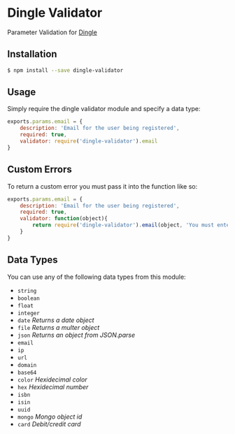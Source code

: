 # Dingle Validator
Parameter Validation for [Dingle](https://github.com/Vmlweb/Dingle)

## Installation

```bash
$ npm install --save dingle-validator
```

## Usage

Simply require the dingle validator module and specify a data type:

```javascript
exports.params.email = {
	description: 'Email for the user being registered',
	required: true,
	validator: require('dingle-validator').email
}
```

## Custom Errors

To return a custom error you must pass it into the function like so:

```javascript
exports.params.email = {
	description: 'Email for the user being registered',
	required: true,
	validator: function(object){
		return require('dingle-validator').email(object, 'You must enter a valid email address!');	
	}
}
```

## Data Types

You can use any of the following data types from this module:

- `string`
- `boolean`
- `float`
- `integer`
- `date` *Returns a date object*
- `file` *Returns a multer object*
- `json` *Returns an object from JSON.parse*
- `email`
- `ip`
- `url`
- `domain`
- `base64`
- `color` *Hexidecimal color*
- `hex` *Hexidecimal number*
- `isbn`
- `isin`
- `uuid`
- `mongo` *Mongo object id*
- `card` *Debit/credit card*